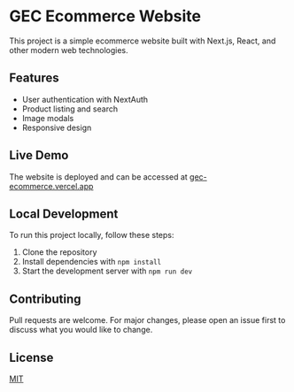 # GEC Ecommerce Website

This project is a simple ecommerce website built with Next.js, React, and other modern web technologies.

## Features

- User authentication with NextAuth
- Product listing and search
- Image modals
- Responsive design

## Live Demo

The website is deployed and can be accessed at [gec-ecommerce.vercel.app](https://gec-ecommerce.vercel.app)

## Local Development

To run this project locally, follow these steps:

1. Clone the repository
2. Install dependencies with `npm install`
3. Start the development server with `npm run dev`

## Contributing

Pull requests are welcome. For major changes, please open an issue first to discuss what you would like to change.

## License

[MIT](https://choosealicense.com/licenses/mit/)

